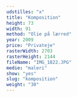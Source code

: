 ```yaml
---
udstilles: "x"
title: "Komposition"
height: 73
width: 91
method: "Olie på lærred"
year: 2009
price: "Privateje"
rasterWidth: 2703
rasterHeight: 2144
fileName: "IMG_1822.JPG"
medie: "maleri"
show: "yes"
slug: "komposition"
weight: "30"
---
```

